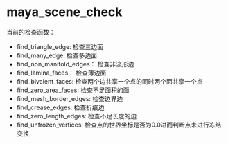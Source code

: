 # maya_scene_check
当前的检查函数：
- find_triangle_edge: 检查三边面
- find_many_edge: 检查多边面
- find_non_manifold_edges： 检查非流形边
- find_lamina_faces： 检查薄边面
- find_bivalent_faces: 检查两个边共享一个点的同时两个面共享一个点
- find_zero_area_faces: 检查不足面积的面
- find_mesh_border_edges: 检查边界边
- find_crease_edges: 检查折痕边
- find_zero_length_edges: 检查不足长度的边
- find_unfrozen_vertices: 检查点的世界坐标是否为0.0进而判断点未进行冻结变换

